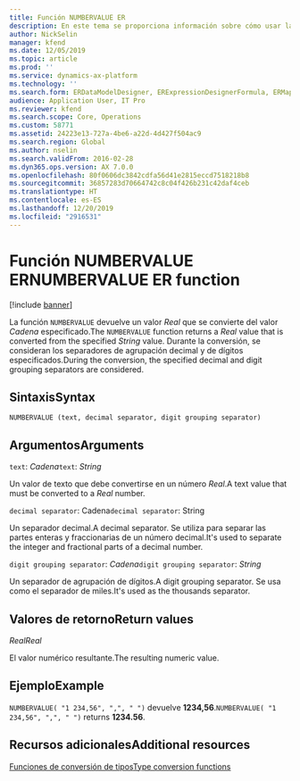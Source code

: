 ```yaml
---
title: Función NUMBERVALUE ER
description: En este tema se proporciona información sobre cómo usar la función NUMBERVALUE de informes electrónicos (ER).
author: NickSelin
manager: kfend
ms.date: 12/05/2019
ms.topic: article
ms.prod: ''
ms.service: dynamics-ax-platform
ms.technology: ''
ms.search.form: ERDataModelDesigner, ERExpressionDesignerFormula, ERMappedFormatDesigner, ERModelMappingDesigner
audience: Application User, IT Pro
ms.reviewer: kfend
ms.search.scope: Core, Operations
ms.custom: 58771
ms.assetid: 24223e13-727a-4be6-a22d-4d427f504ac9
ms.search.region: Global
ms.author: nselin
ms.search.validFrom: 2016-02-28
ms.dyn365.ops.version: AX 7.0.0
ms.openlocfilehash: 80f0606dc3842cdfa56d41e2815eccd7518218b8
ms.sourcegitcommit: 36857283d70664742c8c04f426b231c42daf4ceb
ms.translationtype: HT
ms.contentlocale: es-ES
ms.lasthandoff: 12/20/2019
ms.locfileid: "2916531"
---
```

# <span data-ttu-id="50fa7-103"><a name="NUMBERVALUE">Función NUMBERVALUE ER</a></span><span class="sxs-lookup"><span data-stu-id="50fa7-103"><a name="NUMBERVALUE">NUMBERVALUE ER function</a></span></span>

[!include [banner](../includes/banner.md)]

<span data-ttu-id="50fa7-104">La función `NUMBERVALUE` devuelve un valor *Real* que se convierte del valor *Cadena* especificado.</span><span class="sxs-lookup"><span data-stu-id="50fa7-104">The `NUMBERVALUE` function returns a *Real* value that is converted from the specified *String* value.</span></span> <span data-ttu-id="50fa7-105">Durante la conversión, se consideran los separadores de agrupación decimal y de dígitos especificados.</span><span class="sxs-lookup"><span data-stu-id="50fa7-105">During the conversion, the specified decimal and digit grouping separators are considered.</span></span>

## <a name="syntax"></a><span data-ttu-id="50fa7-106">Sintaxis</span><span class="sxs-lookup"><span data-stu-id="50fa7-106">Syntax</span></span>

```
NUMBERVALUE (text, decimal separator, digit grouping separator)
```

## <a name="arguments"></a><span data-ttu-id="50fa7-107">Argumentos</span><span class="sxs-lookup"><span data-stu-id="50fa7-107">Arguments</span></span>

<span data-ttu-id="50fa7-108">`text`: *Cadena*</span><span class="sxs-lookup"><span data-stu-id="50fa7-108">`text`: *String*</span></span>

<span data-ttu-id="50fa7-109">Un valor de texto que debe convertirse en un número *Real*.</span><span class="sxs-lookup"><span data-stu-id="50fa7-109">A text value that must be converted to a *Real* number.</span></span>

<span data-ttu-id="50fa7-110">`decimal separator`: Cadena</span><span class="sxs-lookup"><span data-stu-id="50fa7-110">`decimal separator`: String</span></span>

<span data-ttu-id="50fa7-111">Un separador decimal.</span><span class="sxs-lookup"><span data-stu-id="50fa7-111">A decimal separator.</span></span> <span data-ttu-id="50fa7-112">Se utiliza para separar las partes enteras y fraccionarias de un número decimal.</span><span class="sxs-lookup"><span data-stu-id="50fa7-112">It's used to separate the integer and fractional parts of a decimal number.</span></span>

<span data-ttu-id="50fa7-113">`digit grouping separator`: *Cadena*</span><span class="sxs-lookup"><span data-stu-id="50fa7-113">`digit grouping separator`: *String*</span></span>

<span data-ttu-id="50fa7-114">Un separador de agrupación de dígitos.</span><span class="sxs-lookup"><span data-stu-id="50fa7-114">A digit grouping separator.</span></span> <span data-ttu-id="50fa7-115">Se usa como el separador de miles.</span><span class="sxs-lookup"><span data-stu-id="50fa7-115">It's used as the thousands separator.</span></span>

## <a name="return-values"></a><span data-ttu-id="50fa7-116">Valores de retorno</span><span class="sxs-lookup"><span data-stu-id="50fa7-116">Return values</span></span>

<span data-ttu-id="50fa7-117">*Real*</span><span class="sxs-lookup"><span data-stu-id="50fa7-117">*Real*</span></span>

<span data-ttu-id="50fa7-118">El valor numérico resultante.</span><span class="sxs-lookup"><span data-stu-id="50fa7-118">The resulting numeric value.</span></span>

## <a name="example"></a><span data-ttu-id="50fa7-119">Ejemplo</span><span class="sxs-lookup"><span data-stu-id="50fa7-119">Example</span></span>

<span data-ttu-id="50fa7-120">`NUMBERVALUE( "1 234,56", ",", " ")` devuelve **1234,56**.</span><span class="sxs-lookup"><span data-stu-id="50fa7-120">`NUMBERVALUE( "1 234,56", ",", " ")` returns **1234.56**.</span></span>

## <a name="additional-resources"></a><span data-ttu-id="50fa7-121">Recursos adicionales</span><span class="sxs-lookup"><span data-stu-id="50fa7-121">Additional resources</span></span>

[<span data-ttu-id="50fa7-122">Funciones de conversión de tipos</span><span class="sxs-lookup"><span data-stu-id="50fa7-122">Type conversion functions</span></span>](er-functions-category-type-conversion.md)
